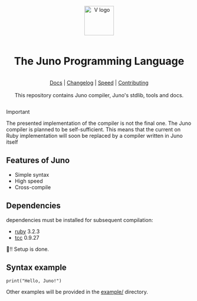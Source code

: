 <div align="center" style="display:grid;place-items:center;">
<p>
    <a href="https://z3nnix/juno-lang" target="_blank"><img width="80" src=https://raw.githubusercontent.com/z3nnix/juno-lang/refs/heads/main/juno-logo.png alt="V logo"></a>
</p>
<h1>The Juno Programming Language</h1>

[Docs](https://github.com/z3nnix/juno-lang/blob/main/docs.md)
| [Changelog](https://github.com/z3nnix/juno-lang/blob/main/CHANGELOG.md)
| [Speed](https://github.com/z3nnix/juno-lang/blob/main/BENCHMARK.md)
| [Contributing](https://github.com/z3nnix/juno-lang/blob/main/CONTRIBUTING.md)
<br> <br>
This repository contains Juno compiler, Juno's stdlib, tools and docs.
</div>
<div align="center" style="display:grid;place-items:center;">

</div>

> [!IMPORTANT]  
> The presented implementation of the compiler is not the final one. The Juno compiler is planned to be self-sufficient. This means that the current on Ruby implementation will soon be replaced by a compiler written in Juno itself

## Features of Juno
- Simple syntax
- High speed
- Cross-compile

## Dependencies
dependencies must be installed for subsequent compilation:
- [ruby](https://github.com/ruby/) 3.2.3 
- [tcc](https://github.com/Tiny-C-Compiler) 0.9.27

🎉!! Setup is done.

## Syntax example
```juno
print("Hello, Juno!")
```
Other examples will be provided in the [example/](https://github.com/z3nnix/juno-lang/tree/main/examples) directory.